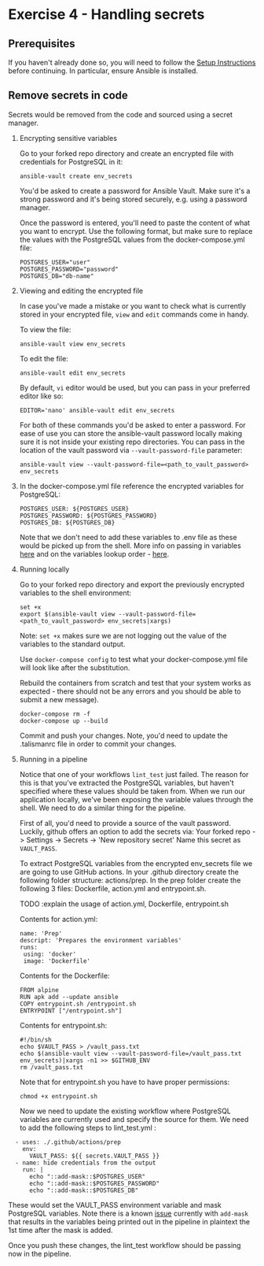 # Exercise 4 - Handling secrets

## Prerequisites

If you haven't already done so, you will need to follow the [Setup Instructions](00_setup.md) before
continuing. In particular, ensure Ansible is installed.

## Remove secrets in code

Secrets would be removed from the code and sourced using a secret manager.

1. Encrypting sensitive variables

   Go to your forked repo directory and create an encrypted file with credentials for PostgreSQL in it:
   ```
   ansible-vault create env_secrets
   ```
   You'd be asked to create a password for Ansible Vault. Make sure it's a strong password and it's being stored securely, e.g. using a password manager.
  
   Once the password is entered, you'll need to paste the content of what you want to encrypt. Use the following format, but make sure to replace the values with the PostgreSQL values from the docker-compose.yml file:
   
   ```
   POSTGRES_USER="user"
   POSTGRES_PASSWORD="password"
   POSTGRES_DB="db-name"
   ```
  
1. Viewing and editing the encrypted file

   In case you've made a mistake or you want to check what is currently stored in your encrypted file, `view` and `edit` commands come in handy.

   To view the file:
   ```
   ansible-vault view env_secrets
   ````
   To edit the file:
   ```
   ansible-vault edit env_secrets
   ```  
   
   By default, `vi` editor would be used, but you can pass in your preferred editor like so:

   ```
   EDITOR='nano' ansible-vault edit env_secrets
   ```
  
   For both of these commands you'd be asked to enter a password. For ease of use you can store the ansible-vault password locally making sure it is not inside your existing repo directories. You can pass in the location of the vault password via `--vault-password-file` parameter:

   `ansible-vault view --vault-password-file=<path_to_vault_password> env_secrets`


1. In the docker-compose.yml file reference the encrypted variables for PostgreSQL:
	
   ```
   POSTGRES_USER: ${POSTGRES_USER}
   POSTGRES_PASSWORD: ${POSTGRES_PASSWORD}
   POSTGRES_DB: ${POSTGRES_DB}
   ```   
   Note that we don't need to add these variables to .env file as these would be picked up from the shell. More info on passing in variables [here](https://vsupalov.com/docker-arg-env-variable-guide/) and on the variables lookup order - [here](https://vsupalov.com/override-docker-compose-dot-env/).

1. Running locally

   Go to your forked repo directory and export the previously encrypted variables to the shell environment:
   
   ```
   set +x
   export $(ansible-vault view --vault-password-file=<path_to_vault_password> env_secrets|xargs)
   ```
  
   Note: `set +x` makes sure we are not logging out the value of the variables to the standard output.

   Use `docker-compose config` to test what your docker-compose.yml file will look like after the substitution.

   Rebuild the containers from scratch and test that your system works as expected - there should not be any errors and you should be able to submit a new message).
	
    ```
   docker-compose rm -f
   docker-compose up --build
   ```
   
   Commit and push your changes. Note, you'd need to update the .talismanrc file in order to commit your changes.

1. Running in a pipeline

   Notice that one of your workflows `lint_test` just failed. The reason for this is that you've extracted the PostgreSQL variables, but haven't specified where these values should be taken from. When we run our application locally, we've been exposing the variable values through the shell. 
We need to do a similar thing for the pipeline.

   First of all, you'd need to provide a source of the vault password.
   Luckily, github offers an option to add the secrets via: 
   Your forked repo -> Settings -> Secrets -> 'New repository secret'
   Name this secret as `VAULT_PASS`.

   To extract PostgreSQL variables from the encrypted env_secrets file we are going to use GitHub actions.
   In your .github directory create the following folder structure: actions/prep. 
   In the prep folder create the following 3 files: Dockerfile, action.yml and entrypoint.sh.
 
   TODO :explain the usage of action.yml, Dockerfile, entrypoint.sh

   Contents for action.yml:
   
   ```
   name: 'Prep'
   descript: 'Prepares the environment variables'
   runs:
    using: 'docker'
    image: 'Dockerfile'
   ```
   Contents for the Dockerfile:
   
   ```
   FROM alpine
   RUN apk add --update ansible
   COPY entrypoint.sh /entrypoint.sh
   ENTRYPOINT ["/entrypoint.sh"]
   ```
   Contents for entrypoint.sh:
   
   ```
   #!/bin/sh
   echo $VAULT_PASS > /vault_pass.txt
   echo $(ansible-vault view --vault-password-file=/vault_pass.txt env_secrets)|xargs -n1 >> $GITHUB_ENV 
   rm /vault_pass.txt
   ```
   Note that for entrypoint.sh you have to have proper permissions: 
   
   `chmod +x entrypoint.sh`

   Now we need to update the existing workflow where PostgreSQL variables are currently used and specify the source for them.
   We need to add the following steps to  lint_test.yml :
  
  ```
    - uses: ./.github/actions/prep
      env:
        VAULT_PASS: ${{ secrets.VAULT_PASS }}
    - name: hide credentials from the output
      run: |
        echo "::add-mask::$POSTGRES_USER"
        echo "::add-mask::$POSTGRES_PASSWORD"
        echo "::add-mask::$POSTGRES_DB"
   ```
   These would set the VAULT_PASS environment variable and mask PostgreSQL variables. 
   Note there is a known [issue](https://github.com/actions/runner/issues/475) currently with `add-mask` that results in the variables being printed out in the    pipeline in plaintext the 1st time after the mask is added. 

   Once you push these changes, the lint_test workflow should be passing now in the pipeline.
